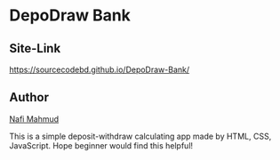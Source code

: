 # DepoDraw Bank
## Site-Link
https://sourcecodebd.github.io/DepoDraw-Bank/

## Author 
[Nafi Mahmud][author]

[author]: https://sourcecodebd.github.io/nafi.com/
This is a simple deposit-withdraw calculating app made by HTML, CSS, JavaScript. Hope beginner would find this helpful!
